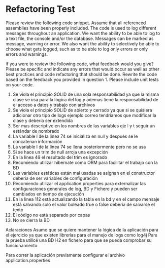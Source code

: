 # Refactoring Test

Please review the following code snippet. Assume that all referenced assemblies have been properly included. The code is used to log different messages throughout an application. We want the ability to be able to log to a text file, the console and/or the database. Messages can be marked as message, warning or error. We also want the ability to selectively be able to choose what gets logged, such as to be able to log only errors or only errors and warnings.

If you were to review the following code, what feedback would you give? Please be specific and indicate any errors that would occur as well as other best practices and code refactoring that should be done.
Rewrite the code based on the feedback you provided in question 1. Please include unit tests on your code.


 1. Se viola el principio SOLID de una sola responsabilidad ya que la misma clase se usa para la lógica del log y ademas tiene la responsabilidad de el acceso a datos y trabajo con archivos 
 2. Se viola el principio SOLID de abierto y cerrado ya que si se quisiera adicionar otro tipo de logs ejemplo correo tendríamos que modificar la clase y debería ser extendida
 3. Ser mas descriptivo en los nombres de las variables eje l y t seguir un estándar de nombrado
 4. La variable l de la linea 74 se inicializa en null y después se le concatenan información
 5. La variable l de la linea 74 se llena posteriormente pero no se usa
 6. Si se hace un trim de null arroja una excepción 
 7. En la línea 46 el resultado del trim es ignorado
 8. Recomiendo utilizar hibernate como ORM para facilitar el trabajo con la BD  
 9. Las variables estáticas están mal usadas se asignan en el constructor debería de ser variables de configuración 
 10. Recomiendo utilizar el application.properties para externalizar las configuraciones generales de log, BD y Fichero y pueden ser cambiados en tiempo de ejecución
 11. En la línea 112 está actualizando la tabla en la bd y en el campo mensaje está salvando solo el valor boleado true o false debería de salvarse el texto
 12. El código no está separado por capas
 13. No se cierra la BD

Aclaraciones
Asumo que se quiere mantener la lógica de la aplicación para el ejercicio ya que existen librerías para el manejo de logs como log4j
Para la prueba utilicé una BD H2 en fichero para que se pueda comprobar su funcionamiento


Para correr la aplicación previamente configurar el archivo application.properties
